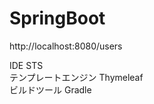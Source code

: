 # SpringBoot<br>
http://localhost:8080/users<br>

IDE STS<br>
テンプレートエンジン Thymeleaf<br>
ビルドツール Gradle<br>